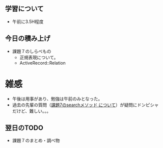 ## 学習について
- 午前に3.5H程度

## 今日の積み上げ 
- 課題７のしらべもの
  - 正規表現について。
  - ActiveRecord::Relation

# 雑感
- 午後は用事があり、勉強は午前のみとなった。
- 過去の先輩の質問（[課題7のsearchメソッド について](https://tech-essentials.work/questions/160)）が疑問にドンピシャだけど、難しい。。。

## 翌日のTODO
- 課題７のまとめ・調べ物
